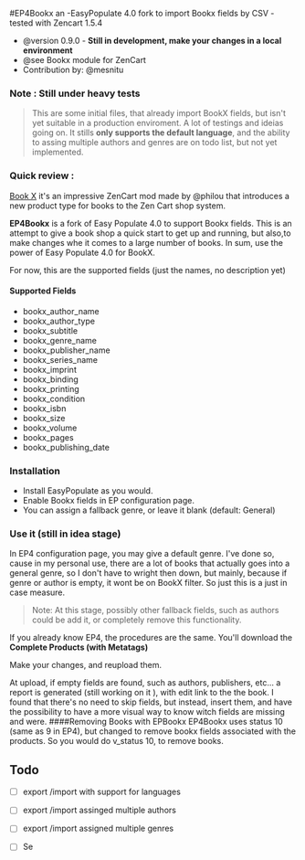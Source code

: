 
#EP4Bookx an -EasyPopulate 4.0 fork 
to import Bookx fields by CSV - tested with Zencart 1.5.4

 * @version  0.9.0 - **Still in development, make your changes in a local environment**
 * @see Bookx module for ZenCart
 * Contribution by: @mesnitu

### Note : Still under heavy tests 
>This are some initial files, that already import BookX fields, but isn't yet suitable in a production enviroment. A lot of testings and ideias going on.
It stills **only supports the default language**, and the ability to assing multiple authors and genres are on todo list, but not yet implemented.


### Quick review : 
[Book X](https://sourceforge.net/p/zencartbookx) it's an impressive ZenCart mod made by @philou that introduces a new product type for books to the Zen Cart shop system. 

**EP4Bookx** is a fork of  Easy Populate 4.0 to support Bookx fields.
This is an attempt to give a book shop a quick start to get up and running, but also,to make changes whe it comes to a large number of books. 
In sum, use the power of Easy Populate 4.0 for BookX. 

For now, this are the supported fields (just the names, no description yet)
#### Supported Fields
* bookx_author_name 
* bookx_author_type
* bookx_subtitle    
* bookx_genre_name
* bookx_publisher_name     
* bookx_series_name       
* bookx_imprint
* bookx_binding
* bookx_printing
* bookx_condition
* bookx_isbn
* bookx_size
* bookx_volume
* bookx_pages
* bookx_publishing_date     

### Installation

* Install EasyPopulate as you would. 
* Enable Bookx fields in EP configuration page.
* You can assign a fallback genre, or leave it blank (default: General) 
 


### Use it (still in idea stage)

In EP4 configuration page, you may give a default genre. I've done so, cause in my personal use, there are a lot of books that actually goes into a general genre, so I don't have to wright then down, but mainly, because if genre or author is empty, it wont be on BookX filter. So just this is a just in case measure. 

>Note: At this stage, possibly other fallback fields, such as authors could be add it, or completely remove this functionality.

If you already know EP4, the procedures are the same. You'll download the **Complete Products (with Metatags)**

Make your changes, and reupload them. 

At upload, if empty fields are found, such as authors, publishers, etc... a report is generated (still working on it ), with edit link to the the book.
I found that there's no need to skip fields, but instead, insert them, and have the possibility to have a more visual way to know witch fields are missing and were.
####Removing Books with EPBookx
EP4Bookx uses status 10 (same as 9 in EP4), but changed to remove bookx fields associated with the products.
So you would do v_status 10, to remove books.


 ## Todo  
 - [ ]  export /import with support for languages
 - [ ]  export /import assinged multiple authors
 - [ ]  export /import assigned multiple genres
 - [ ]  Se
 
